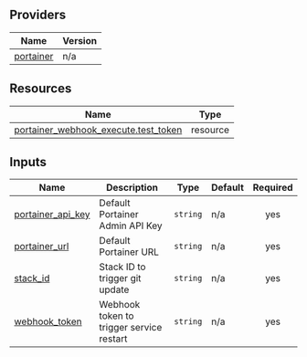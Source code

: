 <!-- BEGIN_TF_DOCS -->


## Providers

| Name | Version |
|------|---------|
| <a name="provider_portainer"></a> [portainer](#provider\_portainer) | n/a |

## Resources

| Name | Type |
|------|------|
| [portainer_webhook_execute.test_token](https://registry.terraform.io/providers/grulicht/portainer/latest/docs/resources/webhook_execute) | resource |

## Inputs

| Name | Description | Type | Default | Required |
|------|-------------|------|---------|:--------:|
| <a name="input_portainer_api_key"></a> [portainer\_api\_key](#input\_portainer\_api\_key) | Default Portainer Admin API Key | `string` | n/a | yes |
| <a name="input_portainer_url"></a> [portainer\_url](#input\_portainer\_url) | Default Portainer URL | `string` | n/a | yes |
| <a name="input_stack_id"></a> [stack\_id](#input\_stack\_id) | Stack ID to trigger git update | `string` | n/a | yes |
| <a name="input_webhook_token"></a> [webhook\_token](#input\_webhook\_token) | Webhook token to trigger service restart | `string` | n/a | yes |
<!-- END_TF_DOCS -->